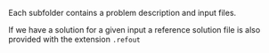 Each subfolder contains a problem description and input files. 

If we have a solution for a given input a reference solution file is also provided with the extension `.refout`
